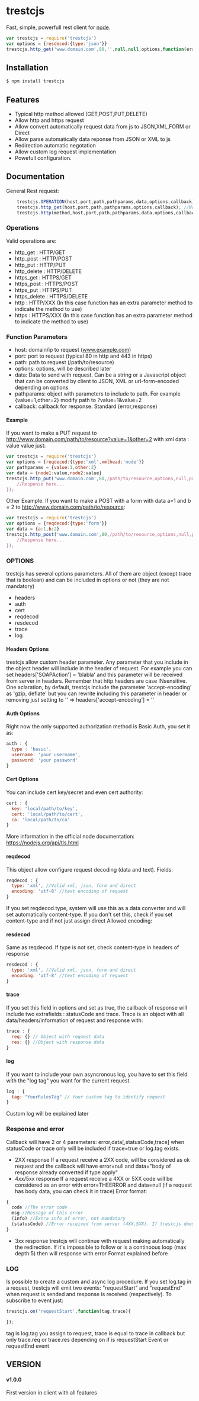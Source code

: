 # trestcjs

Fast, simple, powerfull rest client for [node](http://nodejs.org).

```js
var trestcjs = require('trestcjs')
var options = {resdecod:{type:'json'}}
trestcjs.http_get('www.domain.com',80,'',null,null,options,function(error,response){});
```

## Installation

```bash
$ npm install trestcjs
```

## Features

  * Typical http method allowed (GET,POST,PUT,DELETE)
  * Allow http and https request
  * Allow convert automatically request data from js to JSON,XML,FORM or Direct
  * Allow parse automatically data reponse from JSON or XML to js
  * Redirection automatic negotation
  * Allow custom log request implementation
  * Powefull configuration.

## Documentation
General Rest request:
```js
    trestcjs.OPERATION(host,port,path,pathparams,data,options,callback);
    trestcjs.http_get(host,port,path,pathparams,options,callback); //No Data. Also https_get
    trestcjs.http(method,host,port,path,pathparams,data,options,callback);//Added parameter method. Also https
```

### Operations
Valid operations are:
  * http_get : HTTP/GET
  * http_post : HTTP/POST
  * http_put : HTTP/PUT
  * http_delete : HTTP/DELETE
  * https_get : HTTPS/GET
  * https_post : HTTPS/POST
  * https_put : HTTPS/PUT
  * https_delete : HTTPS/DELETE
  * http : HTTP/XXX (In this case function has an extra parameter method to indicate the method to use)
  * https : HTTPS/XXX (In this case function has an extra parameter method to indicate the method to use)

### Function Parameters

  * host: domain/ip to request (www.example.com)
  * port: port to request (typical 80 in http and 443 in https)
  * path: path to request (/path/to/resource)
  * options: options, will be described later
  * data: Data to send with request. Can be a string or a Javascript object that can be converted by client to JSON, XML or url-form-encoded depending on options
  * pathparams: object with parameters to include to path. For example {value=1,other=2} modify path to ?value=1&value=2
  * callback: callback for response. Standard (error,response)
  
#### Example
If you want to make a PUT request to http://www.domain.com/path/to/resource?value=1&other=2 with xml data :
<node>
<node1>value</node1>
<node2>value</node2>
<node>
just:
```js
var trestcjs = require('trestcjs')
var options = {reqdecod:{type:'xml',xmlhead:'node'}}
var pathparams = {value:1,other:2}
var data = {node1:value,node2:value}
trestcjs.http_put('www.domain.com',80,/path/to/resource,options,null,pathparams,function(error,response){
    //Response here...
});
```

Other Example. If you want to make a POST with a form with data a=1 and b = 2 to  http://www.domain.com/path/to/resource:
```js
var trestcjs = require('trestcjs')
var options = {reqdecod:{type:'form'}}
var data = {a:1,b:2}
trestcjs.http_post('www.domain.com',80,/path/to/resource,options,null,pathparams,function(error,response){
    //Response here...
});
```
### OPTIONS
trestcjs has several options parameters. All of them are object (except trace that is boolean) and can be included in options or not (they are not mandatory)
* headers
* auth
* cert
* reqdecod
* resdecod
* trace
* log
#### Headers Options
trestcjs allow custom header parameter. Any parameter that you include in the object header will include in the header of request. For example you can set headers['SOAPAction'] = 'blabla' and this parameter will be received from server in headers. Remember that http headers are case INsensitive.
One aclaration, by default, trestcjs include the parameter 'accept-encoding' as 'gzip, deflate' but you can rewrite including this parameter in header or removing just setting to '' => headers['accept-encoding'] = ''
#### Auth Options
Right now the only supported authorization method is Basic Auth, you set it as:
```js
auth : {
  type : 'basic',
  username: 'your username',
  password: 'your password'
}
```
#### Cert Options
You can include cert key/secret and even cert authority:
```js
cert : {
  key: 'local/path/to/key',
  cert: 'local/path/to/cert',
  ca: 'local/path/to/ca'
}
```
More information in the official node documentation: https://nodejs.org/api/tls.html
  
#### reqdecod
This object allow configure request decoding (data and text). Fields:
```js
reqdecod : {
  type: 'xml', //Valid xml, json, form and direct
  encoding: 'utf-8' //text encoding of request
}
```
If you set reqdecod.type, system will use this as a data converter and will set automatically content-type. If you don't set this, check if you set content-type and if not just assign direct
Allowed encoding:
#### resdecod
Same as reqdecod. If type is not set, check content-type in headers of response
```js
resdecod : {
  type: 'xml', //Valid xml, json, form and direct
  encoding: 'utf-8' //text encoding of request
}
```
#### trace
If you set this field in options and set as true, the callback of response will include two extrafields : statusCode and trace. Trace is an object with all data/headers/information of request and response with:
```js
trace : {
  req: {} // Object with request data
  res: {} //Object with response data
}
```
#### log
If you want to include your own asyncronous log, you have to set this field with the "log tag" you want for the current request.
```js
log : {
  tag: "YourRulesTag" // Your custom tag to identify request
}
```
Custom log will be explained later

### Response and error
Callback will have 2 or 4 parameters:
error,data[,statusCode,trace]
when statusCode or trace only will be included if trace=true or log.tag exists.
* 2XX response
If a request receive a 2XX code, will be considered as ok request and the callback will have error=null and data="body of response already converted if type apply"
* 4xx/5xx response
If a request receive a 4XX or 5XX code will be considered as an error with error=THEERROR and data=null (if a request has body data, you can check it in trace)
Error format:
```js
{
  code //The error code
  msg //Message of this error
  (info) //Extra info of error, not mandatory
  (statusCode) //Error received from server (4XX,5XX). If trestcjs doesnt receive response (timeout or unreachable) then this field will not exists
}
```
* 3xx response
trestcjs will continue with request making automatically the redirection. If it's impossible to follow or is a continoous loop (max depth:5) then will response with error Format explained before

### LOG
Is possible to create a custom and async log procedure. If you set log.tag in a request, trestcjs will emit two events:
"requestStart" and "requestEnd" when request is sended and response is received (respectively). To subscribe to event just:
```js
trestcjs.on('requestStart',function(tag,trace){

});
```
tag is log.tag you assign to request,
trace is equal to trace in callback but only trace.req or trace.res depending on if is requestStart Event or requestEnd event

## VERSION
#### v1.0.0
First version in client with all features


